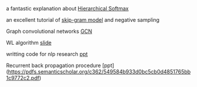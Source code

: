 a fantastic explanation about [Hierarchical Softmax](http://building-babylon.net/2017/08/01/hierarchical-softmax)


an excellent tutorial of [skip-gram model](http://mccormickml.com/2016/04/19/word2vec-tutorial-the-skip-gram-model/) and negative sampling

Graph convolutional networks [GCN](https://tkipf.github.io/graph-convolutional-networks/) 

WL algorithm [slide](https://www.slideshare.net/pratikshukla11/graph-kernelpdf)

writting code for nlp research [ppt](https://docs.google.com/presentation/d/17NoJY2SnC2UMbVegaRCWA7Oca7UCZ3vHnMqBV4SUayc/edit#slide=id.p)

Recurrent back propagation procedure [ppt]
(https://pdfs.semanticscholar.org/c362/549584b933d0bc5cb0d4851765bb1c9772c2.pdf)
